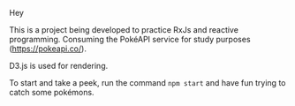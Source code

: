Hey

This is a project being developed to practice RxJs and reactive programming. Consuming the PokéAPI service for study purposes (https://pokeapi.co/).

D3.js is used for rendering.

To start and take a peek, run the command `npm start` and have fun trying to catch some pokémons.
